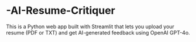 # -AI-Resume-Critiquer
This is a Python web app built with Streamlit that lets you upload your resume (PDF or TXT) and get AI-generated feedback using OpenAI GPT-4o.
